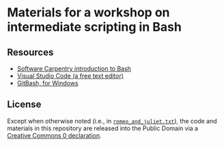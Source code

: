 # Materials for a workshop on intermediate scripting in Bash

## Resources

- [Software Carpentry introduction to Bash](https://swcarpentry.github.io/shell-novice/)
- [Visual Studio Code (a free text editor)](https://code.visualstudio.com/)
- [GitBash, for Windows](https://gitforwindows.org/)

## License

Except when otherwise noted (i.e., in [`romeo_and_juliet.txt`](romeo_and_juliet.txt)), the code and materials in this repository are released into the Public Domain via a [Creative Commons 0 declaration](https://creativecommons.org/publicdomain/zero/1.0/).

